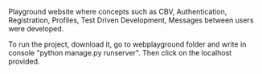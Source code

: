 Playground website where concepts such as CBV, Authentication, Registration, Profiles, Test Driven Development, Messages between users were developed.

To run the project, download it, go to webplayground folder and write in console "python manage.py runserver". Then click on the localhost provided.
